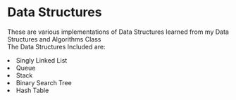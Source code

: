 # Data Structures

These are various implementations of Data Structures learned from my Data Structures and Algorithms Class
<br>
The Data Structures Included are:
<li>Singly Linked List</li>
<li>Queue</li>
<li>Stack</li>
<li>Binary Search Tree</li>
<li>Hash Table</li>
